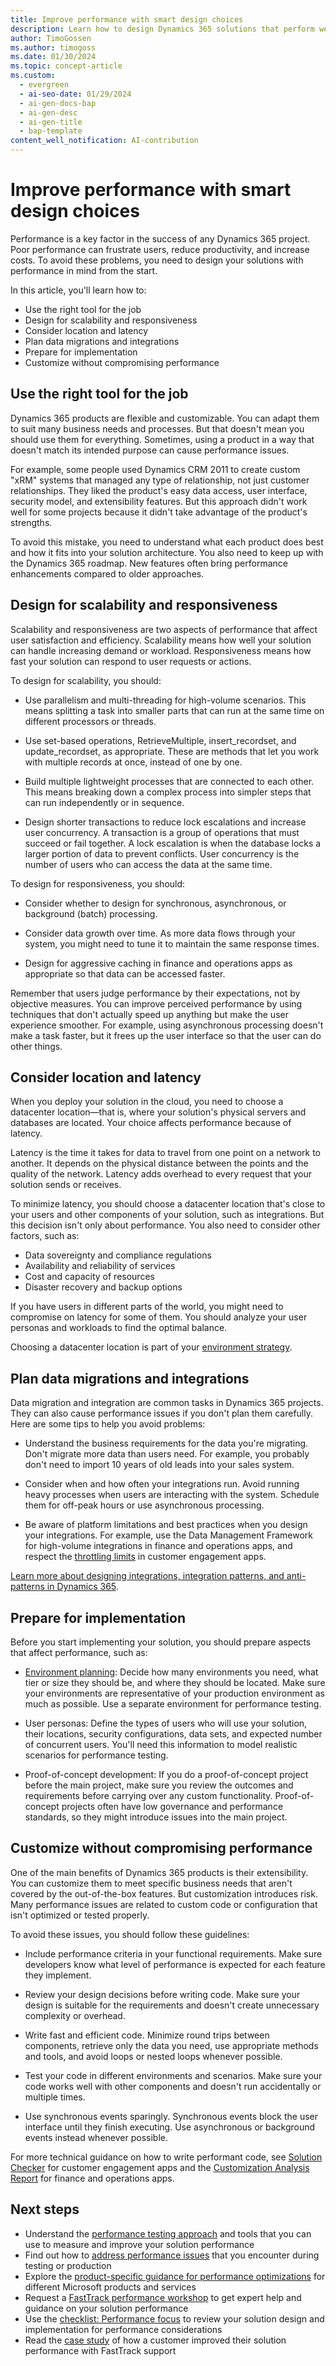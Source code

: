 ```yaml
---
title: Improve performance with smart design choices
description: Learn how to design Dynamics 365 solutions that perform well by using the right tools. Learn how to avoid common mistakes and how to scale for demand.
author: TimoGossen
ms.author: timogoss
ms.date: 01/30/2024
ms.topic: concept-article
ms.custom:
  - evergreen
  - ai-seo-date: 01/29/2024
  - ai-gen-docs-bap
  - ai-gen-desc
  - ai-gen-title
  - bap-template
content_well_notification: AI-contribution
---
```


# Improve performance with smart design choices

Performance is a key factor in the success of any Dynamics 365 project. Poor performance can frustrate users, reduce productivity, and increase costs. To avoid these problems, you need to design your solutions with performance in mind from the start.

In this article, you'll learn how to:

- Use the right tool for the job
- Design for scalability and responsiveness
- Consider location and latency
- Plan data migrations and integrations
- Prepare for implementation
- Customize without compromising performance

## Use the right tool for the job

Dynamics 365 products are flexible and customizable. You can adapt them to suit many business needs and processes. But that doesn't mean you should use them for everything. Sometimes, using a product in a way that doesn't match its intended purpose can cause performance issues.

For example, some people used Dynamics CRM 2011 to create custom "xRM" systems that managed any type of relationship, not just customer relationships. They liked the product's easy data access, user interface, security model, and extensibility features. But this approach didn't work well for some projects because it didn't take advantage of the product's strengths.

To avoid this mistake, you need to understand what each product does best and how it fits into your solution architecture. You also need to keep up with the Dynamics 365 roadmap. New features often bring performance enhancements compared to older approaches.

## Design for scalability and responsiveness

Scalability and responsiveness are two aspects of performance that affect user satisfaction and efficiency. Scalability means how well your solution can handle increasing demand or workload. Responsiveness means how fast your solution can respond to user requests or actions.

To design for scalability, you should:

- Use parallelism and multi-threading for high-volume scenarios. This means splitting a task into smaller parts that can run at the same time on different processors or threads.

- Use set-based operations, RetrieveMultiple, insert\_recordset, and update\_recordset, as appropriate. These are methods that let you work with multiple records at once, instead of one by one.

- Build multiple lightweight processes that are connected to each other. This means breaking down a complex process into simpler steps that can run independently or in sequence.

- Design shorter transactions to reduce lock escalations and increase user concurrency. A transaction is a group of operations that must succeed or fail together. A lock escalation is when the database locks a larger portion of data to prevent conflicts. User concurrency is the number of users who can access the data at the same time.

To design for responsiveness, you should:

- Consider whether to design for synchronous, asynchronous, or background (batch) processing.

- Consider data growth over time. As more data flows through your system, you might need to tune it to maintain the same response times.

- Design for aggressive caching in finance and operations apps as appropriate so that data can be accessed faster.

Remember that users judge performance by their expectations, not by objective measures. You can improve perceived performance by using techniques that don't actually speed up anything but make the user experience smoother. For example, using asynchronous processing doesn't make a task faster, but it frees up the user interface so that the user can do other things.

## Consider location and latency

When you deploy your solution in the cloud, you need to choose a datacenter location&mdash;that is, where your solution's physical servers and databases are located. Your choice affects performance because of latency.

Latency is the time it takes for data to travel from one point on a network to another. It depends on the physical distance between the points and the quality of the network. Latency adds overhead to every request that your solution sends or receives.

To minimize latency, you should choose a datacenter location that's close to your users and other components of your solution, such as integrations. But this decision isn't only about performance. You also need to consider other factors, such as:

- Data sovereignty and compliance regulations
- Availability and reliability of services
- Cost and capacity of resources
- Disaster recovery and backup options

If you have users in different parts of the world, you might need to compromise on latency for some of them. You should analyze your user personas and workloads to find the optimal balance.

Choosing a datacenter location is part of your [environment strategy](environment-strategy-overview.md).

## Plan data migrations and integrations

Data migration and integration are common tasks in Dynamics 365 projects. They can also cause performance issues if you don't plan them carefully. Here are some tips to help you avoid problems:

- Understand the business requirements for the data you're migrating. Don't migrate more data than users need. For example, you probably don't need to import 10 years of old leads into your sales system.

- Consider when and how often your integrations run. Avoid running heavy processes when users are interacting with the system. Schedule them for off-peak hours or use asynchronous processing.

- Be aware of platform limitations and best practices when you design your integrations. For example, use the Data Management Framework for high-volume integrations in finance and operations apps, and respect the [throttling limits](/powerapps/developer/data-platform/api-limits) in customer engagement apps.

[Learn more about designing integrations, integration patterns, and anti-patterns in Dynamics 365](integrate-other-solutions.md).

## Prepare for implementation

Before you start implementing your solution, you should prepare aspects that affect performance, such as:

- [Environment planning](environment-strategy-overview.md): Decide how many environments you need, what tier or size they should be, and where they should be located. Make sure your environments are representative of your production environment as much as possible. Use a separate environment for performance testing.

- User personas: Define the types of users who will use your solution, their locations, security configurations, data sets, and expected number of concurrent users. You'll need this information to model realistic scenarios for performance testing.

- Proof-of-concept development: If you do a proof-of-concept project before the main project, make sure you review the outcomes and requirements before carrying over any custom functionality. Proof-of-concept projects often have low governance and performance standards, so they might introduce issues into the main project.

## Customize without compromising performance

One of the main benefits of Dynamics 365 products is their extensibility. You can customize them to meet specific business needs that aren't covered by the out-of-the-box features. But customization introduces risk. Many performance issues are related to custom code or configuration that isn't optimized or tested properly.

To avoid these issues, you should follow these guidelines:

- Include performance criteria in your functional requirements. Make sure developers know what level of performance is expected for each feature they implement.

- Review your design decisions before writing code. Make sure your design is suitable for the requirements and doesn't create unnecessary complexity or overhead.

- Write fast and efficient code. Minimize round trips between components, retrieve only the data you need, use appropriate methods and tools, and avoid loops or nested loops whenever possible.

- Test your code in different environments and scenarios. Make sure your code works well with other components and doesn't run accidentally or multiple times.

- Use synchronous events sparingly. Synchronous events block the user interface until they finish executing. Use asynchronous or background events instead whenever possible.

For more technical guidance on how to write performant code, see [Solution Checker](/powerapps/maker/data-platform/use-powerapps-checker) for customer engagement apps and the [Customization Analysis Report](/dynamics365/fin-ops-core/dev-itpro/dev-tools/customization-analysis-report) for finance and operations apps.

## Next steps

- Understand the [performance testing approach](performing-solution-performance-testing-approach.md) and tools that you can use to measure and improve your solution performance
- Find out how to [address performance issues](performing-solution-address-performance-issues.md) that you encounter during testing or production
- Explore the [product-specific guidance for performance optimizations](performing-solution-product-specific-guidance.md) for different Microsoft products and services
- Request a [FastTrack performance workshop](performing-solution-workshop-strategy.md) to get expert help and guidance on your solution performance
- Use the [checklist: Performance focus](performing-solution-product-checklist.md) to review your solution design and implementation for performance considerations
- Read the [case study](performing-solution-product-case-study.md) of how a customer improved their solution performance with FastTrack support
